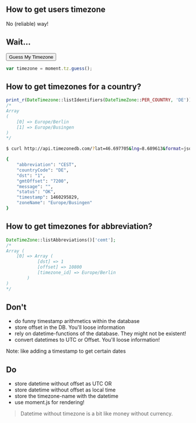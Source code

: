 ## How to get users timezone

No (reliable) way!<!-- .element: class="fragment" -->




## Wait...


<div id="timezoneIdentifier"><button onclick="document.getElementById('timezoneIdentifier').innerHTML = moment.tz.guess();">Guess My Timezone</button></div>

```javascript
var timezone = moment.tz.guess();
```



## How to get timezones for a country?

```php
print_r(DateTimezone::listIdentifiers(DateTimeZone::PER_COUNTRY, 'DE'));
/*
Array
(
    [0] => Europe/Berlin
    [1] => Europe/Busingen
)
*/
```



```bash
$ curl http://api.timezonedb.com/?lat=46.697705&lng=8.689613&format=json&key=xxxx

{
    "abbreviation": "CEST",
    "countryCode": "DE",
    "dst": "1",
    "gmtOffset": "7200",
    "message": "",
    "status": "OK",
    "timestamp": 1460295829,
    "zoneName": "Europe/Busingen"
}
```



## How to get timezones for abbreviation?

```php
DateTimeZone::listAbbreviations()['cemt'];
/*
Array (
    [0] => Array (
            [dst] => 1
            [offset] => 10800
            [timezone_id] => Europe/Berlin
        )
)
*/
```




## Don't

* do funny timestamp arithmetics within the database<!-- .element: class="fragment" -->
* store offset in the DB. You'll loose information<!-- .element: class="fragment" -->
* rely on datetime-functions of the database. They might not be existent!<!-- .element: class="fragment" -->
* convert datetimes to UTC or Offset. You'll loose information!<!-- .element: class="fragment" -->

 Note: like adding a timestamp to get certain dates



## Do

* store datetime without offset as UTC OR<!-- .element: class="fragment" -->
* store datetime without offset as local time<!-- .element: class="fragment" -->
* store the timezone-name with the datetime<!-- .element: class="fragment" -->
* use moment.js for rendering!<!-- .element: class="fragment" -->




> Datetime without timezone is a bit like money without currency.